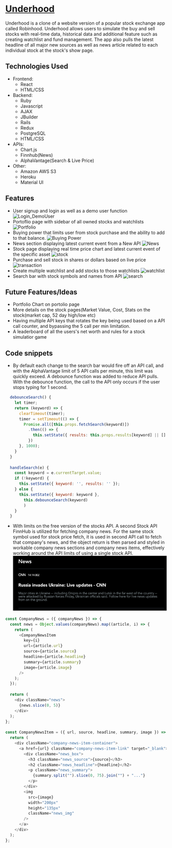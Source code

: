 # [Underhood](https://aa-underhood.herokuapp.com/#/)

Underhood is a clone of a website version of a popular stock exchange app called Robinhood. Underhood allows users to simulate the buy and sell stocks with real-time data, historical data and additional feature such as creating watchlist and fund management. The app also pulls the latest headline of all major new sources as well as news article related to each individual stock at the stock's show page.

 ## Technologies Used
   * Frontend:
     * React
     * HTML/CSS
   * Backend: 
     * Ruby
     * Javascript
     * AJAX
     * JBuilder
     * Rails
     * Redux
     * PostgreSQL
     * HTML/CSS
   * APIs: 
     * Chart.js
     * Finnhub(News)
     * AlphaVantage(Search & Live Price)
   * Other: 
     * Amazon AWS S3
     * Heroku
     * Material UI
   
## Features
  * User signup and login as well as a demo user function
  ![Login_DemoUser](https://user-images.githubusercontent.com/83096156/202593002-36fd3126-6af3-4015-90c9-e09bcb811e66.gif)
  * Portoflio page with sidebar of all owned stocks and watchlists
  ![Portfolio](https://user-images.githubusercontent.com/83096156/202591698-ba5e4c24-6181-4f77-9f52-3e945b29403d.gif)
  * Buying power that limits user from stock purchase and the ability to add to that balance.
  ![Buying Power](https://user-images.githubusercontent.com/83096156/202591750-9240f395-1315-4b69-9982-38aa2458e30b.gif)
  * News section displaying latest current event from a New API
  ![News](https://user-images.githubusercontent.com/83096156/202591776-6ca9225f-6985-4824-8dd5-d53b82930417.gif)
  * Stock page displaying real time price chart and latest current event of the specific asset
  ![stock](https://user-images.githubusercontent.com/83096156/202591769-562a98b1-48c2-4738-8021-dffe1718861d.gif)
  * Purchase and sell stock in shares or dollars based on live price
  ![transaction](https://user-images.githubusercontent.com/83096156/202591764-40de8c06-1c56-459b-9c37-6a8cbfc2851e.gif)
  * Create multiple watchlist and add stocks to those watchlists
  ![watchlist](https://user-images.githubusercontent.com/83096156/202598953-b5a72ea5-dc13-49f2-8b54-422f4c2cb21a.gif)
  * Search bar with stock symbols and names from API
  ![search](https://user-images.githubusercontent.com/82133627/152612673-4db83667-310b-466b-b70f-4324ddb3b591.gif)

 ## Future Features/Ideas
  * Portfolio Chart on portolio page
  * More details on the stock pages(Market Value, Cost, Stats on the stock(market cap, 52 day high/low etc)
  * Having multiple API keys that rotates the key being used based on a API call counter, and bypassing the 5 call per min limitation.
  * A leaderboard of all the users's net worth and rules for a stock simulatior game

## Code snippets

* By default each change to the search bar would fire off an API call, and with the AlphaVantage limit of 5 API calls per minute, this limit was quickly exceed. A debounce function was added to reduce API pulls. With the debounce function, the call to the API only occurs if the user stops typing for 1 second.
```javascript
  debounceSearch() {
    let timer;
    return (keyword) => {
      clearTimeout(timer);
      timer = setTimeout(() => {
        Promise.all([this.props.fetchSearch(keyword)])
          .then(() => {
            this.setState({ results: this.props.results[keyword] || [] })
          })
      }, 1000);
    }
  }

  handleSearch(e) {
    const keyword = e.currentTarget.value;
    if (!keyword) {
      this.setState({ keyword: '', results: '' });
    } else {
      this.setState({ keyword: keyword }, 
        this.debounceSearch(keyword)
        )
    }
  }
  ```
* With limits on the free version of the stocks API. A second Stock API FinnHub is utilized for fetching company news. For the same stock symbol used for stock price fetch, it is used in second API call to fetch that company's news, and the object return is then parsed and styled in workable company news sections and company news items, effectively working around the API limits of using a single stock API.
![news](https://github.com/dingtianding/Underhood/blob/main/app/assets/images/news.png?raw=true)
```javascript
const CompanyNews = ({ companyNews }) => {
  const news = Object.values(companyNews).map((article, i) => {
    return (
      <CompanyNewsItem
        key={i}
        url={article.url}
        source={article.source}
        headline={article.headline}
        summary={article.summary}
        image={article.image}
      />
    );
  });

  return (
    <div className="news">
      {news.slice(0, 5)}
    </div>
  );
};

const CompanyNewsItem = ({ url, source, headline, summary, image }) => {
  return (
    <div className="company-news-item-container">
      <a href={url} className="company-news-item-link" target="_blank">
        <div className="news_box">
          <h3 className="news_source">{source}</h3>
          <h2 className="news_headline">{headline}</h2>
          <p className="news_summary">
            {summary.split("").slice(0, 75).join("") + "..."}
          </p>
        </div>
        <img
          src={image}
          width="200px"
          height="135px"
          className="news_img"
        />
      </a>
    </div>
  );
};
 ```



